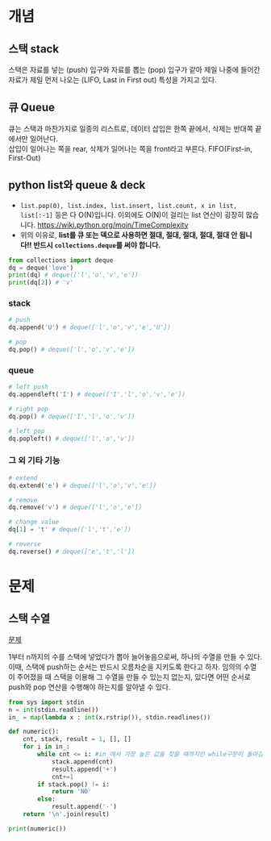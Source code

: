 # 개념

## 스택 stack

스택은 자료를 넣는 (push) 입구와 자료를 뽑는 (pop) 입구가 같아 제일 나중에 들어간 자료가 제일 먼저 나오는 (LIFO, Last in First out) 특성을 가지고 있다.

## 큐 Queue
큐는 스택과 마찬가지로 일종의 리스트로, 데이터 삽입은 한쪽 끝에서, 삭제는 반대쪽 끝에서만 일어난다.  
삽입이 일어나는 쪽을 rear, 삭제가 일어나는 쪽을 front라고 부른다.
FIFO(First-in, First-Out)



## python list와 queue & deck

- `list.pop(0), list.index, list.insert, list.count, x in list, list[:-1]` 등은 다 O(N)입니다. 이외에도 O(N)이 걸리는 list 연산이 굉장히 많습니다. https://wiki.python.org/moin/TimeComplexity
- 위의 이유로, **list를 큐 또는 덱으로 사용하면 절대, 절대, 절대, 절대, 절대 안 됩니다!! 반드시 `collections.deque`를 써야 합니다.**



```python
from collections import deque
dq = deque('love')
print(dq) # deque(['l','o','v','e'])
print(dq[2]) # 'v'
```
### stack
```python
# push
dq.append('U') # deque(['l','o','v','e','U']) 

# pop
dq.pop() # deque(['l','o','v','e'])
```

### queue
```python
# left push
dq.appendleft('I') # deque(['I','l','o','v','e'])

# right pop
dq.pop() # deque(['I','l','o','v'])

# left pop
dq.popleft() # deque(['l','o','v'])

```

### 그 외 기타 기능
```python
# extend
dq.extend('e') # deque(['l','o','v','e'])

# remove
dq.remove('v') # deque(['l','o','e'])

# change value
dq[1] = 't' # deque(['l','t','e'])

# reverse
dq.reverse() # deque(['e','t','l'])
```






# 문제
## 스택 수열
[문제](https://www.acmicpc.net/problem/1874)  

1부터 n까지의 수를 스택에 넣었다가 뽑아 늘어놓음으로써, 하나의 수열을 만들 수 있다. 이때, 스택에 push하는 순서는 반드시 오름차순을 지키도록 한다고 하자. 임의의 수열이 주어졌을 때 스택을 이용해 그 수열을 만들 수 있는지 없는지, 있다면 어떤 순서로 push와 pop 연산을 수행해야 하는지를 알아낼 수 있다.

```python
from sys import stdin
n = int(stdin.readline())
in_ = map(lambda x : int(x.rstrip()), stdin.readlines())

def numeric():
    cnt, stack, result = 1, [], []
    for i in in_:
        while cnt <= i: #in_에서 가장 높은 값을 찾을 때까지만 while구문이 돌아감
            stack.append(cnt)
            result.append('+')
            cnt+=1
        if stack.pop() != i:
            return 'NO'
        else:
            result.append('-')
    return '\n'.join(result)

print(numeric())
```